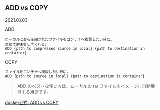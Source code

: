 ## ADD vs COPY
2021.03.03

ADD
```
ローカルにある圧縮されたファイルをコンテナへ複製したい時に。
自動で解凍をしてくれる。
ADD {path to compressed source in local} {path to destination in container}
```
COPY
```
ファイルをコンテナへ複製したい時に。
ADD {path to source in local} {path to destination in container}
```

>ADD のベストな使い方は、ローカルの tar ファイルをイメージに自動展開する用途です。

[docker公式: ADD vs COPY](https://docs.docker.jp/engine/userguide/eng-image/dockerfile_best-practice.html#add-copy)